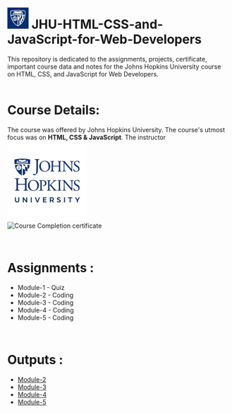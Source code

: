 # ![Johns Hopkins University - Icon](jhu-icon.png) JHU-HTML-CSS-and-JavaScript-for-Web-Developers
This repository is dedicated to the assignments, projects, certificate, important course data and notes for the Johns Hopkins University course on HTML, CSS, and JavaScript for Web Developers.
<br><br>
# Course Details:

The course was offered by Johns Hopkins University. The course's utmost focus was on <b>HTML, CSS & JavaScript</b>. The instructor
<br>
![Johns Hopkins University - Logo](jhu-logo.png) 
<br>
![Course Completion certificate](Certificate.PNG)

<br>

# Assignments :

* Module-1 - Quiz 
* Module-2 - Coding
* Module-3 - Coding
* Module-4 - Coding
* Module-5 - Coding

<br>

# Outputs :

* [Module-2](link)
* [Module-3](link)
* [Module-4](link)
* [Module-5](link)
